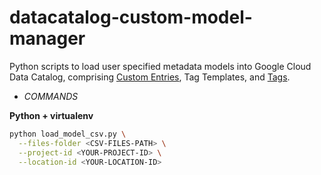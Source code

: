 # datacatalog-custom-model-manager

Python scripts to load user specified metadata models into Google Cloud Data Catalog, comprising
[Custom Entries](https://cloud.google.com/data-catalog/docs/how-to/custom-entries), Tag Templates,
and [Tags](https://cloud.google.com/data-catalog/docs/concepts/overview#tags).

- *COMMANDS* 

**Python + virtualenv**

```bash
python load_model_csv.py \
  --files-folder <CSV-FILES-PATH> \
  --project-id <YOUR-PROJECT-ID> \
  --location-id <YOUR-LOCATION-ID>
```
